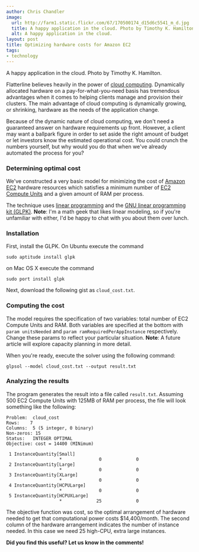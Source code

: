 ```yaml
--- 
author: Chris Chandler
image:
  url: http://farm1.static.flickr.com/67/170500174_d15d6c5541_m_d.jpg
  title: A happy application in the cloud. Photo by Timothy K. Hamilton.
  alt: A happy application in the cloud.
layout: post
title: Optimizing hardware costs for Amazon EC2
tags: 
- technology
---
```


A happy application in the cloud. Photo by Timothy K. Hamilton.

Flatterline believes heavily in the power of [cloud computing](http://en.wikipedia.org/wiki/Cloud_computing). Dynamically allocated hardware on a pay-for-what-you-need basis has tremendous advantages when it comes to helping clients manage and provision their clusters. The main advantage of cloud computing is dynamically growing, or shrinking, hardware as the needs of the application change.

Because of the dynamic nature of cloud computing, we don't need a guaranteed answer on hardware requirements up front. However, a client may want a ballpark figure in order to set aside the right amount of budget or let investors know the estimated operational cost. You could crunch the numbers yourself, but why would you do that when we've already automated the process for you?

### Determining optimal cost

We've constructed a very basic model for minimizing the cost of [Amazon EC2](http://aws.amazon.com/ec2/) hardware resources which satisfies a minimum number of [EC2 Compute Units](http://aws.amazon.com/ec2/instance-types/) and a given amount of RAM per process.

The technique uses [linear programming](http://en.wikipedia.org/wiki/Linear_programming) and the [GNU linear programming kit (GLPK)](http://en.wikipedia.org/wiki/GNU_Linear_Programming_Kit). **Note**: I'm a math geek that likes linear modeling, so if you're unfamiliar with either, I'd be happy to chat with you about them over lunch.

### Installation

First, install the GLPK. On Ubuntu execute the command

    sudo aptitude install glpk

on Mac OS X execute the command

    sudo port install glpk

Next, download the following gist as `cloud_cost.txt`.

<script src="http://gist.github.com/101809.js"></script>

### Computing the cost

The model requires the specification of two variables: total number of EC2 Compute Units and RAM. Both variables are specified at the bottom with `param unitsNeeded` and `param ramRequiredPerAppInstance` respectively. Change these params to reflect your particular situation. **Note**: A future article will explore capacity planning in more detail.

When you're ready, execute the solver using the following command:

    glpsol --model cloud_cost.txt --output result.txt

### Analyzing the results

The program generates the result into a file called `result.txt`. Assuming 500 EC2 Compute Units with 125MB of RAM per process, the file will look something like the following:

    Problem:  cloud_cost
    Rows:    7
    Columns:  5 (5 integer, 0 binary)
    Non-zeros: 15
    Status:   INTEGER OPTIMAL
    Objective: cost = 14400 (MINimum)
    
     1 InstanceQuantity[Small]
                        *              0             0
     2 InstanceQuantity[Large]
                        *              0             0
     3 InstanceQuantity[XLarge]
                        *              0             0
     4 InstanceQuantity[HCPULarge]
                        *              0             0
     5 InstanceQuantity[HCPUXLarge]
                        *             25             0

The objective function was cost, so the optimal arrangement of hardware needed to get that computational power costs $14,400/month. The second column of the hardware arrangement indicates the number of instance needed. In this case we need 25 high-CPU, extra large instances.

**Did you find this useful? Let us know in the comments!**
